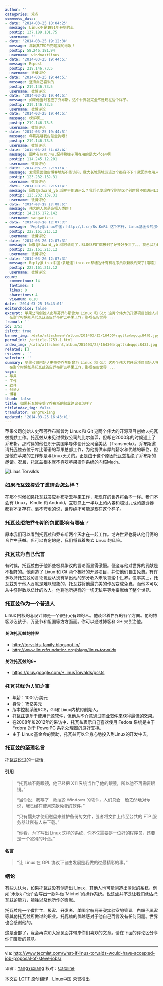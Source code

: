 ```yaml
---
author: ''
categories: 观点
comments_data:
- date: '2014-03-25 18:04:25'
  message: Linux不是1991年开始的么
  postip: 137.189.101.75
  username: ''
- date: '2014-03-25 19:12:38'
  message: 年薪真TMD的亮瞎我的狗眼！
  postip: 58.246.181.94
  username: windnestlinux
- date: '2014-03-25 19:44:51'
  message: Repost
  postip: 219.146.73.5
  username: 微博评论
- date: '2014-03-25 19:44:51'
  message: 坚持自己喜欢的
  postip: 219.146.73.5
  username: 微博评论
- date: '2014-03-25 19:44:51'
  message: 如果他当时答应了乔布斯，这个世界就完全不是现在这个样子。
  postip: 219.146.73.5
  username: 微博评论
- date: '2014-03-25 19:44:51'
  message: 榜样啊……
  postip: 219.146.73.5
  username: 微博评论
- date: '2014-03-25 19:44:51'
  message: 年薪亮瞎我的氪金狗眼！
  postip: 219.146.73.5
  username: 微博评论
- date: '2014-03-25 21:02:02'
  message: 圖片有些老了吧,記得脫襪子現在用的是大xfce4啊
  postip: 114.245.12.201
  username: 微博评论
- date: '2014-03-25 22:51:41'
  message: 发现里面给的博客地址不能访问，我大长城局域网连这个都容不下？就因为老用人家东西然后贴上“自主研发”？
  postip: 123.232.139.31
  username: 微博评论
- date: '2014-03-25 22:51:41'
  message: 回复@Edward_yb:现在不能访问么？我们也发现在个别地区个别时候不能访问LINUX.CN。。。哭。。
  postip: 123.232.139.31
  username: 微博评论
- date: '2014-03-25 23:09:52'
  message: 伟大的人总是造福人类的！
  postip: 14.216.172.142
  username: wangweizhu
- date: '2014-03-26 12:07:33'
  message: 'Reply@Linux中国: http://t.cn/8stKmRL 这个不行，linux基金会的那个可以……唉……'
  postip: 222.161.213.12
  username: 微博评论
- date: '2014-03-26 12:07:33'
  message: 回复@Edward_yb:你可说对了，BLOGSPOT都被封了好多好多年了。。。我还以为是LINUX.CN不能访问呢，吓得我。
  postip: 222.161.213.12
  username: 微博评论
- date: '2014-03-26 12:07:33'
  message: Reply@Linux中国:要是连linux.cn都墙估计有有程序员跟新浪约架了[嘻嘻]
  postip: 222.161.213.12
  username: 微博评论
count:
  commentnum: 14
  favtimes: 1
  likes: 0
  sharetimes: 4
  viewnum: 8810
date: '2014-03-25 16:43:01'
editorchoice: false
excerpt: 苹果公司创始人史蒂芬乔布斯曾为 Linux 和 Git 这两个伟大的开源项目创始人托瓦兹提供工作。托瓦兹从未见过微软公司的比尔盖茨，但却在2000年的时候遇上了乔布斯。那时候的他任职于美国半导体设计公司全美达（Transmeta）。乔布斯邀请托瓦兹去位于库比蒂诺的苹果总部工作，为他提供丰厚的薪水和优越的职位，但是他在苹果的工作却是与Linux无关的。正是由于这个原因托瓦兹拒绝了乔布斯的邀请。况且，托瓦兹根本就不喜欢苹果操作系统的内核Mach。  如果托瓦兹接受了邀请会怎么样？
  在那个时候如果托瓦兹答应乔布斯去苹果工作，那现在的世界 ...
fromurl: ''
id: 2753
islctt: true
banner_img: /data/attachment/album/201403/25/164304rqqttsdoqqqc8438.jpg
permalink: /article-2753-1.html
index_img: /data/attachment/album/201403/25/164304rqqttsdoqqqc8438.jpg.thumb.jpg
related: []
reviewer: ''
selector: ''
summary: 苹果公司创始人史蒂芬乔布斯曾为 Linux 和 Git 这两个伟大的开源项目创始人托瓦兹提供工作。托瓦兹从未见过微软公司的比尔盖茨，但却在2000年的时候遇上了乔布斯。那时候的他任职于美国半导体设计公司全美达（Transmeta）。乔布斯邀请托瓦兹去位于库比蒂诺的苹果总部工作，为他提供丰厚的薪水和优越的职位，但是他在苹果的工作却是与Linux无关的。正是由于这个原因托瓦兹拒绝了乔布斯的邀请。况且，托瓦兹根本就不喜欢苹果操作系统的内核Mach。  如果托瓦兹接受了邀请会怎么样？
  在那个时候如果托瓦兹答应乔布斯去苹果工作，那现在的世界 ...
tags:
- 苹果
- 工作
- 软件
- 创始人
- 博客
thumb: false
title: 如果托瓦兹接受了乔布斯的职业建议会怎样？
titleindex_img: false
translator: YangYuxiang
updated: '2014-03-25 16:43:01'
---
```


苹果公司创始人史蒂芬乔布斯曾为 Linux 和 Git 这两个伟大的开源项目创始人托瓦兹提供工作。托瓦兹从未见过微软公司的比尔盖茨，但却在2000年的时候遇上了乔布斯。那时候的他任职于美国半导体设计公司全美达（Transmeta）。乔布斯邀请托瓦兹去位于库比蒂诺的苹果总部工作，为他提供丰厚的薪水和优越的职位，但是他在苹果的工作却是与Linux无关的。正是由于这个原因托瓦兹拒绝了乔布斯的邀请。况且，托瓦兹根本就不喜欢苹果操作系统的内核Mach。


![Linus Torvalds](/data/attachment/album/201403/25/164304rqqttsdoqqqc8438.jpg)


### 如果托瓦兹接受了邀请会怎么样？


在那个时候如果托瓦兹答应乔布斯去苹果工作，那现在的世界将会不一样。我们不会有 Linux，Kindle 和 Android。互联网上一半以上的内容和超过九成的服务器都将不复存在。毫不夸张的说，世界绝不可能是现在这个样子。


### 托瓦兹拒绝乔布斯的负面影响有哪些？


原本我们可以看到托瓦兹和乔布斯两个天才在一起工作。或许世界也将从他们俩的合作中获益。但可以肯定的是，我们将冒着失去 Linux 的风险。


### 托瓦兹为自己代言


有时候，托瓦兹由于他那些极具争议的言论而显得傲慢。但这与他对世界的贡献是不相符的。他创造了 Linux 和 Git 两个极好的开源项目，并使他们自由免费。有许多攻讦托瓦兹的言论说他从没有拿出他的部分收入来改善这个世界。但事实上，托瓦兹对于他人贡献是难以想象的。托瓦兹将他最完美的作品变成免费。而他本可以从中获得数以亿计的收入。他将他所拥有的一切无私平等地奉献给了整个世界。


### 托瓦兹作为一个普通人


Linux 内核的总设计师是一个很好又有趣的人。他谈论着世界的各个方面。他的博客涉及孩子、万圣节和祖国等方方面面。你可以通过博客和 G+ 来关注他。


#### 关注托瓦兹的博客


* <http://torvalds-family.blogspot.in/>
* <http://www.linuxfoundation.org/blogs/linus-torvalds>


#### 关注托瓦兹的G+


* <https://plus.google.com/+LinusTorvalds/posts>


### 托瓦兹鲜为人知之事


* 年薪：1000万美元
* 身价：15亿美元
* 版本控制系统RCS，Git和Linux内核的创始人。
* 托瓦兹更乐于使用开源软件，但他从不介意通过商业软件来获得最佳的效果。
* 在2008年和2012年的采访中，托瓦兹表示自己喜欢使用 Fedora 系统是由于 Fedora 对于 PowerPC 系列处理器的良好支持。
* 由于 Linux 基金会的赞助，托瓦兹可以全身心地投入到Linux的开发中去。


### 托瓦兹的至理名言


托瓦兹说过的一些话.


#### 引用



> 
> “托瓦兹不戴眼镜，他已经把 X11 系统当作了他的眼镜，所以他不再需要眼镜。”
> 
> 
> “当你说，我写了一款摧毁 Windows 的软件，人们只会一脸茫然地对你说，我已经在使用这款免费的软件。”
> 
> 
> “只有懦夫才使用磁盘来维护备份的文件，强者将文件上传至公共的 FTP 服务器让所有人来下载。”
> 
> 
> “你看，为了写出 Linux 这样的系统，你不仅需要是一位好的程序员，还要是一个狡猾的坏蛋。”
> 
> 
> 


#### 名言



> 
> “让 Linux 在 GPL 协议下自由发展是我做的过最精彩的事。”
> 
> 
> 


### 结论


有些人认为，如果托瓦兹没有创造出 Linux，其他人也可能创造出类似的系统。例如“米歇尔”也许会写出一款叫做“Michel”的操作系统。说这些并不是让我们低估托瓦兹的能力，牺牲以及他所作的贡献。


托瓦兹是一个救世主、极客、开发者、美国宇航局研究实验室的管理、白帽子黑客等其他托瓦兹所做过的职业。托瓦兹的优越感对于他自己而言没有任何问题。世界也会感谢他的。


这是全部了，我会再次和大家见面并带来你们喜欢的文章。请在下面的评论区分享你们宝贵的意见。




---


via: <http://www.tecmint.com/what-if-linus-torvalds-would-have-accepted-job-proposal-of-steve-jobs/>


译者：[YangYuxiang](https://github.com/YangYuxiang) 校对：[Caroline](https://github.com/carolinewuyan)


本文由 [LCTT](https://github.com/LCTT/TranslateProject) 原创翻译，[Linux中国](http://linux.cn/) 荣誉推出